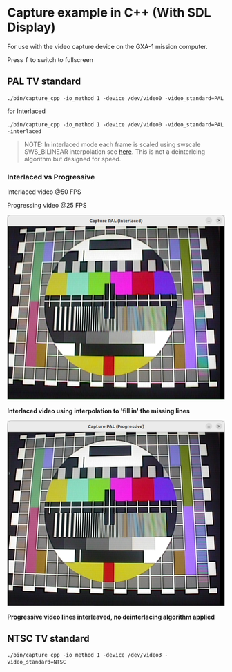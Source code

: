 # Capture example in C++ (With SDL Display)

For use with the video capture device on the GXA-1 mission computer.

Press <kbd>f</kbd> to switch to fullscreen

## PAL TV standard

```
./bin/capture_cpp -io_method 1 -device /dev/video0 -video_standard=PAL
```

for Interlaced

```
./bin/capture_cpp -io_method 1 -device /dev/video0 -video_standard=PAL -interlaced
```
 > NOTE: In interlaced mode each frame is scaled using swscale SWS_BILINEAR interpolation see [here](https://ffmpeg.org/doxygen/6.1/group__libsws.html). This is not a deinterlcing algorithm but designed for speed.

### Interlaced vs Progressive

Interlaced video @50 FPS

Progressing video @25 FPS

![Interlaced](../../images/PAL_Interlaced.png)

**Interlaced video using interpolation to 'fill in' the missing lines**

![Progressive](../../images/PAL_Progressive.png)

**Progressive video lines interleaved, no deinterlacing algorithm applied**

## NTSC TV standard

```
./bin/capture_cpp -io_method 1 -device /dev/video3 -video_standard=NTSC
```

